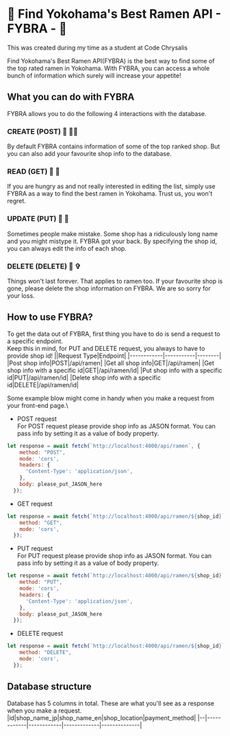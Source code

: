 # 🍜 Find Yokohama's Best Ramen API - FYBRA - 🍜
This was created during my time as a student at Code Chrysalis

Find Yokohama's Best Ramen API(FYBRA) is the best way to find some of the top rated ramen in Yokohama.
With FYBRA, you can access a whole bunch of information which surely will increase your appetite!

## What you can do with FYBRA
FYBRA allows you to do the following 4 interactions with the database.

### CREATE (POST) 🍜 ✍🏻
By default FYBRA contains information of some of the top ranked shop. But you can also add your favourite shop info to the database.

### READ (GET) 🍜 🔖
If you are hungry as and not really interested in editing the list, simply use FYBRA as a way to find the best ramen in Yokohama. Trust us, you won't regret.

### UPDATE (PUT) 🍜 🤖
Sometimes people make mistake. Some shop has a ridiculously long name and you might mistype it. FYBRA got your back. By specifying the shop id, you can always edit the info of each shop.

### DELETE (DELETE) 🍜 ✞
Things won't last forever. That applies to ramen too. If your favourite shop is gone, please delete the shop information on FYBRA. We are so sorry for your loss.

## How to use FYBRA?
To get the data out of FYBRA, first thing you have to do is send a request to a specific endpoint.\
Keep this in mind, for PUT and DELETE request, you always to have to provide shop id!
||Request Type|Endpoint|
|------------|-----------|--------|
|Post shop info|POST|/api/ramen|
|Get all shop info|GET|/api/ramen|
|Get shop info with a specific id|GET|/api/ramen/id|
|Put shop info with a specific id|PUT|/api/ramen/id|
|Delete shop info with a specific id|DELETE|/api/ramen/id|

Some example blow might come in handy when you make a request from your front-end page.\  
- POST request\
For POST request please provide shop info as JASON format. You can pass info by setting it as a value of body property.
```javascript
let response = await fetch(`http://localhost:4000/api/ramen`, {
    method: "POST", 
    mode: 'cors',
    headers: {
      'Content-Type': 'application/json',
    },
    body: please_put_JASON_here
  });
```
- GET request
```javascript
let response = await fetch(`http://localhost:4000/api/ramen/${shop_id}`, {
    method: "GET", 
    mode: 'cors',
  });
```
- PUT request\
For PUT request please provide shop info as JASON format. You can pass info by setting it as a value of body property.
```javascript
let response = await fetch(`http://localhost:4000/api/ramen/${shop_id}`, {
    method: "PUT", 
    mode: 'cors',
    headers: {
      'Content-Type': 'application/json',
    },
    body: please_put_JASON_here
  });
```
- DELETE request
```javascript
let response = await fetch(`http://localhost:4000/api/ramen/${shop_id}`, {
    method: "DELETE", 
    mode: 'cors',
  });
```

## Database structure
Database has 5 columns in total. These are what you'll see as a response when you make a request.
|id|shop_name_jp|shop_name_en|shop_location|payment_method|
|--|------------|------------|-------------|--------------|